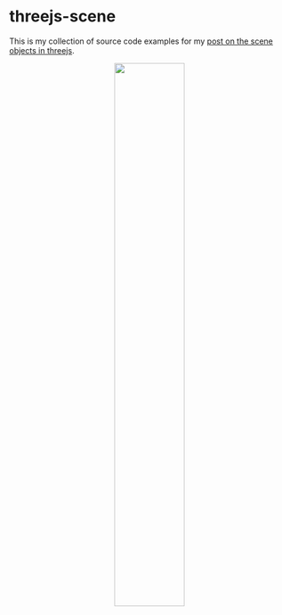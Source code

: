 # threejs-scene

This is my collection of source code examples for my [post on the scene objects in threejs](https://dustinpfister.github.io/2018/05/03/threejs-scene/).


<div align="center">
      <a href="https://www.youtube.com/watch?v=T0tM14OummQ">
         <img src="https://img.youtube.com/vi/T0tM14OummQ/0.jpg" style="width:50%;">
      </a>
</div>